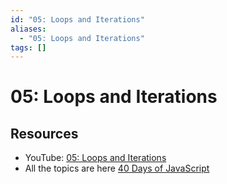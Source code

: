```yaml
---
id: "05: Loops and Iterations"
aliases:
  - "05: Loops and Iterations"
tags: []
---
```


# 05: Loops and Iterations

## Resources

- YouTube: [05: Loops and Iterations](https://www.youtube.com/watch?v=MDR43-2GvtA)
- All the topics are here [40 Days of JavaScript](notes/40%20Days%20of%20JavaScript.md)
